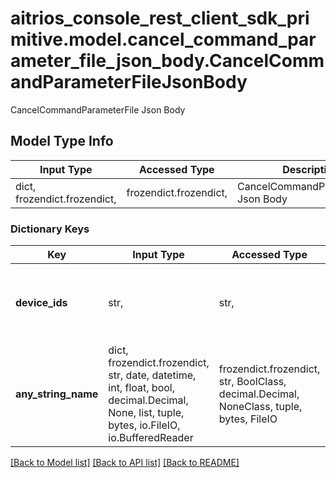 # aitrios_console_rest_client_sdk_primitive.model.cancel_command_parameter_file_json_body.CancelCommandParameterFileJsonBody

CancelCommandParameterFile Json Body

## Model Type Info
Input Type | Accessed Type | Description | Notes
------------ | ------------- | ------------- | -------------
dict, frozendict.frozendict,  | frozendict.frozendict,  | CancelCommandParameterFile Json Body | 

### Dictionary Keys
Key | Input Type | Accessed Type | Description | Notes
------------ | ------------- | ------------- | ------------- | -------------
**device_ids** | str,  | str,  | Specify multiple device IDs separated by commas. | 
**any_string_name** | dict, frozendict.frozendict, str, date, datetime, int, float, bool, decimal.Decimal, None, list, tuple, bytes, io.FileIO, io.BufferedReader | frozendict.frozendict, str, BoolClass, decimal.Decimal, NoneClass, tuple, bytes, FileIO | any string name can be used but the value must be the correct type | [optional]

[[Back to Model list]](../../README.md#documentation-for-models) [[Back to API list]](../../README.md#documentation-for-api-endpoints) [[Back to README]](../../README.md)

